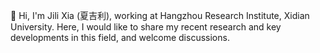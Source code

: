 👋 Hi, I'm Jili Xia (夏吉利), working at Hangzhou Research Institute, Xidian University. Here, I would like to share my recent research and key developments in this field, and welcome discussions.

<!--
**Shavanti/Shavanti** is a ✨ _special_ ✨ repository because its `README.md` (this file) appears on your GitHub profile.
- 

